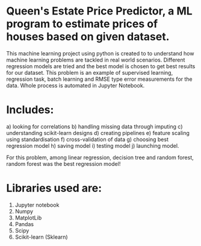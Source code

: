 # Queen's Estate Price Predictor, a ML program to estimate prices of houses based on given dataset.

 This machine learning project using python is created to to understand how machine learning problems are tackled in real world scenarios. 
 Different regression models are tried and the best model is chosen to get best results for our dataset.
 This problem is an example of supervised learning, regression task, batch learning and RMSE type error measurements for the data.
 Whole process is automated in Jupyter Notebook.
# Includes: 
  a) looking for correlations
  b) handling missing data through imputing
  c) understanding scikit-learn designs
  d) creating pipelines
  e) feature scaling using standardisation
  f) cross-validation of data
  g) choosing best regression model
  h) saving model
  i) testing model
  j) launching model.
 
 
  For this problem, among linear regression, decision tree and random forest, random forest was the best regression model!
 # Libraries used are:
   1) Jupyter notebook
   2) Numpy
   3) MatplotLib
   4) Pandas
   5) Scipy
   6) Scikit-learn (Sklearn)
